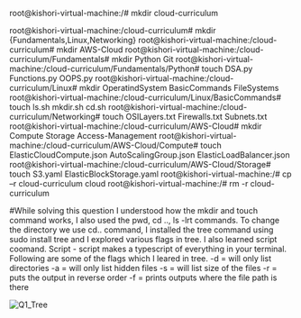 root@kishori-virtual-machine:/# mkdir cloud-curriculum

root@kishori-virtual-machine:/cloud-curriculum# mkdir {Fundamentals,Linux,Networking}
root@kishori-virtual-machine:/cloud-curriculum# mkdir AWS-Cloud
root@kishori-virtual-machine:/cloud-curriculum/Fundamentals# mkdir Python Git
root@kishori-virtual-machine:/cloud-curriculum/Fundamentals/Python# touch DSA.py Functions.py OOPS.py
root@kishori-virtual-machine:/cloud-curriculum/Linux# mkdir OperatindSystem BasicCommands FileSystems
root@kishori-virtual-machine:/cloud-curriculum/Linux/BasicCommands# touch ls.sh mkdir.sh cd.sh
root@kishori-virtual-machine:/cloud-curriculum/Networking# touch OSILayers.txt Firewalls.txt Subnets.txt
root@kishori-virtual-machine:/cloud-curriculum/AWS-Cloud# mkdir Compute Storage Access-Management 
root@kishori-virtual-machine:/cloud-curriculum/AWS-Cloud/Compute# touch ElasticCloudCompute.json AutoScalingGroup.json ElasticLoadBalancer.json
root@kishori-virtual-machine:/cloud-curriculum/AWS-Cloud/Storage# touch S3.yaml ElasticBlockStorage.yaml
root@kishori-virtual-machine:/# cp –r cloud-curriculum cloud
root@kishori-virtual-machine:/# rm -r cloud-curriculum

#While solving this question I understood how the mkdir and touch command works, I also used the pwd, cd .., ls -lrt commands. 
To change the directory we use cd.. command, I installed the tree command using sudo install tree and I explored various flags in tree. 
I also learned script coomand. 
Script - script makes a typescript of everything in your terminal. 
Following are some of the flags which I leared in tree. 
-d = will only list directories 
-a = will only list hidden files
-s = will list size of the files
-r = puts the output in reverse order 
-f = prints outputs where the file path is there

![Q1_Tree](https://github.com/Kis12352/HVA/assets/67793475/af0b9053-26ce-4c9d-a990-caff26dbcfb7)

